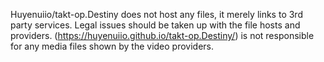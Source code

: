 Huyenuiio/takt-op.Destiny does not host any files, it merely links to 3rd party services. Legal issues should be taken up with the file hosts and providers. (https://huyenuiio.github.io/takt-op.Destiny/) is not responsible for any media files shown by the video providers.
